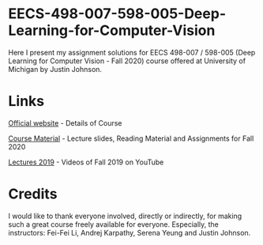 # EECS-498-007-598-005-Deep-Learning-for-Computer-Vision

Here I present my assignment solutions for EECS 498-007 / 598-005 (Deep Learning for Computer Vision - Fall 2020) course offered at University of Michigan by Justin Johnson.

# Links

[Official website](https://web.eecs.umich.edu/~justincj/teaching/eecs498/FA2020/)  - Details of Course

[Course Material](https://web.eecs.umich.edu/~justincj/teaching/eecs498/FA2020/schedule.html)  - Lecture slides, Reading Material and Assignments for Fall 2020

[Lectures 2019](https://www.youtube.com/playlist?list=PL5-TkQAfAZFbzxjBHtzdVCWE0Zbhomg7r)  - Videos of Fall 2019 on YouTube


# Credits  

I would like to thank everyone involved, directly or indirectly, for making such a great course freely available for everyone. Especially, the instructors: Fei-Fei Li, Andrej Karpathy, Serena Yeung and Justin Johnson.
